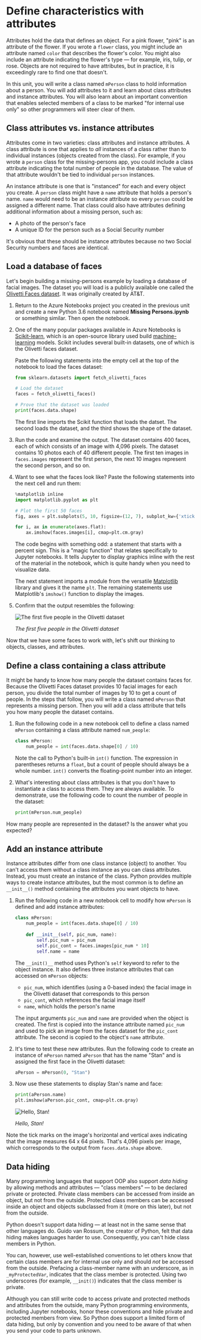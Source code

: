 # Define characteristics with attributes

Attributes hold the data that defines an object. For a pink flower, "pink" is an attribute of the flower. If you wrote a `flower` class, you might include an attribute named `color` that describes the flower's color. You might also include an attribute indicating the flower's type — for example, iris, tulip, or rose. Objects are not required to have attributes, but in practice, it is exceedingly rare to find one that doesn't.

In this unit, you will write a class named `mPerson` class to hold information about a person. You will add attributes to it and learn about class attributes and instance attributes. You will also learn about an important convention that enables selected members of a class to be marked "for internal use only" so other programmers will steer clear of them.

## Class attributes vs. instance attributes

Attributes come in two varieties: class attributes and instance attributes. A class attribute is one that applies to *all* instances of a class rather than to individual instances (objects created from the class). For example, if you wrote a `person` class for the missing-persons app, you could include a class attribute indicating the total number of people in the database. The value of that attribute wouldn't be tied to individual `person` instances.

An instance attribute is one that is "instanced" for each and every object you create. A `person` class might have a `name` attribute that holds a person's name. `name` would need to be an instance attribute so every `person` could be assigned a different name. That class could also have attributes defining additional information about a missing person, such as:

- A photo of the person's face
- A unique ID for the person such as a Social Security number

It's obvious that these should be instance attributes because no two Social Security numbers and faces are identical.

## Load a database of faces

Let's begin building a missing-persons example by loading a database of facial images. The dataset you will load is a publicly available one called the [Olivetti Faces dataset](https://scikit-learn.org/0.19/datasets/olivetti_faces.html). It was originally created by AT&T.

1. Return to the Azure Notebooks project you created in the previous unit and create a new Python 3.6 notebook named **Missing Persons.ipynb** or something similar. Then open the notebook.

1. One of the many popular packages available in Azure Notebooks is [Scikit-learn](https://scikit-learn.org/stable/index.html), which is an open-source library used build [machine-learning](https://en.wikipedia.org/wiki/Machine_learning) models. Scikit includes several built-in datasets, one of which is the Olivetti faces dataset.

	Paste the following statements into the empty cell at the top of the notebook to load the faces dataset:

	```python
	from sklearn.datasets import fetch_olivetti_faces
	
	# Load the dataset
	faces = fetch_olivetti_faces()

	# Prove that the dataset was loaded
	print(faces.data.shape)
	```

	The first line imports the Scikit function that loads the datset. The second loads the dataset, and the third shows the shape of the dataset.

1. Run the code and examine the output. The dataset contains 400 faces, each of which consists of an image with 4,096 pixels. The dataset contains 10 photos each of 40 different people. The first ten images in `faces.images` represent the first person, the next 10 images represent the second person, and so on.

1. Want to see what the faces look like? Paste the following statements into the next cell and run them:

	```python
	%matplotlib inline
	import matplotlib.pyplot as plt
	
	# Plot the first 50 faces
	fig, axes = plt.subplots(5, 10, figsize=(12, 7), subplot_kw={'xticks': [], 'yticks': []})
	
	for i, ax in enumerate(axes.flat):
	    ax.imshow(faces.images[i], cmap=plt.cm.gray)
	```

	The code begins with something odd: a statement that starts with a percent sign. This is a "magic function" that relates specifically to Jupyter notebooks. It tells Jupyter to display graphics inline with the rest of the material in the notebook, which is quite handy when you need to visualize data.

	The next statement imports a module from the versatile [Matplotlib](https://matplotlib.org/) library and gives it the name `plt`. The remaining statements use Matplotlib's `imshow()` function to display the images.

1. Confirm that the output resembles the following:

	![The first five people in the Olivetti dataset](media/show-faces.png)

	_The first five people in the Olivetti dataset_

Now that we have some faces to work with, let's shift our thinking to objects, classes, and attributes.

## Define a class containing a class attribute

It might be handy to know how many people the dataset contains faces for. Because the Olivetti Faces dataset provides 10 facial images for each person, you divide the total number of images by 10 to get a count of people. In the steps that follow, you will write a class named `mPerson` that represents a missing person. Then you will add  a class attribute that tells you how many people the dataset contains.

1. Run the following code in a new notebook cell to define a class named `mPerson` containing a class attribute named `num_people`:

	```python
	class mPerson:
	    num_people = int(faces.data.shape[0] / 10)
	```

	Note the call to Python's built-in `int()` function. The expression in parentheses returns a `float`, but a count of people should always be a whole number. `int()` converts the floating-point number into an integer.

1. What's interesting about class attributes is that you don't have to instantiate a class to access them. They are always available. To demonstrate, use the following code to count the number of people in the dataset:

	```python
	print(mPerson.num_people)
	```

How many people are represented in the dataset? Is the answer what you expected?

## Add an instance attribute

Instance attributes differ from one class instance (object) to another. You can't access them without a class instance as you can class attributes. Instead, you must create an instance of the class. Python provides multiple ways to create instance attributes, but the most common is to define an `__init__()` method containing the attributes you want objects to have.

1. Run the following code in a new notebook cell to modify how `mPerson` is defined and add instance attributes:

	```python
	class mPerson:
	    num_people = int(faces.data.shape[0] / 10)
	    
	    def __init__(self, pic_num, name):
	        self.pic_num = pic_num
	        self.pic_cont = faces.images[pic_num * 10]
	        self.name = name
	```

	The `__init()__` method uses Python's `self` keyword to refer to the object instance. It also defines three instance attributes that can accessed on `mPerson` objects:

	- `pic_num`, which identifies (using a 0-based index) the facial image in the Olivetti dataset that corresponds to this person
	- `pic_cont`, which references the facial image itself
	- `name`, which holds the person's name

	The input arguments `pic_num` and `name` are provided when the object is created. The first is copied into the instance attribute named `pic_num` and used to pick an image from the faces dataset for the `pic_cont` attribute. The second is copied to the object's `name` attribute.

1. It's time to test these new attributes. Run the following code to create an instance of `mPerson` named `aPerson` that has the name "Stan" and is assigned the first face in the Olivetti dataset:

	```python
	aPerson = mPerson(0, "Stan")
	```

1. Now use these statements to display Stan's name and face:

	```python
	print(aPerson.name)
	plt.imshow(aPerson.pic_cont, cmap=plt.cm.gray)
	```

	![Hello, Stan!](media/stans-face.png)

	_Hello, Stan!_

Note the tick marks on the image's horizontal and vertical axes indicating that the image measures 64 x 64 pixels. That's 4,096 pixels per image, which corresponds to the output from `faces.data.shape` above. 

## Data hiding

Many programming languages that support OOP also support *data hiding* by allowing methods and attributes — "class members" — to be declared private or protected. Private class members can be accessed from inside an object, but not from the outside. Protected class members can be accessed inside an object and objects subclassed from it (more on this later), but not from the outside.

Python doesn't support data hiding — at least not in the same sense that other languages do. Guido van Rossum, the creator of Python, felt that data hiding makes languages harder to use. Consequently, you can't hide class members in Python.

You can, however, use well-established conventions to let others know that certain class members are for internal use only and should *not* be accessed from the outside. Prefacing a class-member name with an underscore, as in `_myProtectedVar`, indicates that the class member is protected. Using two underscores (for example, `__init()`) indicates that the class member is private.

Although you can still write code to access private and protected methods and attributes from the outside, many Python programming environments, including Jupyter notebooks, honor these conventions and hide private and protected members from view. So Python does support a limited form of data hiding, but only by convention and you need to be aware of that when you send your code to parts unknown.